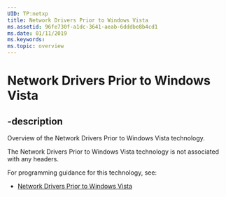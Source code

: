 ```yaml
---
UID: TP:netxp
title: Network Drivers Prior to Windows Vista
ms.assetid: 96fe730f-a1dc-3641-aeab-6dddbe8b4cd1
ms.date: 01/11/2019
ms.keywords: 
ms.topic: overview
---
```


# Network Drivers Prior to Windows Vista

## -description

Overview of the Network Drivers Prior to Windows Vista technology.

The Network Drivers Prior to Windows Vista technology is not associated with any headers.

For programming guidance for this technology, see:
* [Network Drivers Prior to Windows Vista](/windows-hardware/drivers/network/network-drivers-prior-to-windows-vista)

